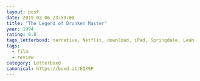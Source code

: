 ```yaml
---
layout: post 
date: 2019-03-06 23:59:00
title: "The Legend of Drunken Master"
year: 1994
rating: 0.8
tags_letterboxd: narrative, Netflix, download, iPad, Springdale, Leah
tags:
  - film
  - review
category: Letterboxd
canonical: https://boxd.it/EQX9P
---
```

